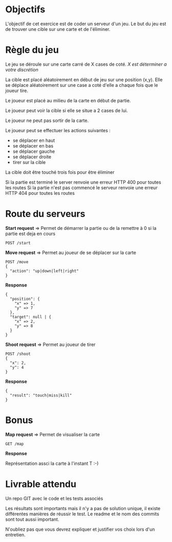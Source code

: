 Objectifs
=======

L'objectif de cet exercice est de coder un serveur d'un jeu. 
Le but du jeu est de trouver une cible sur une carte et de l'éliminer.

Règle du jeu
=======
Le jeu se déroule sur une carte carré de X cases de coté. *X est déterminer a votre discrétion*

La cible est placé aléatoirement en début de jeu sur une position (x,y).
Elle se déplace aléatoirement sur une case a coté d'elle a chaque fois que le joueur tire.

Le joueur est placé au milieu de la carte en début de partie.

Le joueur peut voir la cible si elle se situe a 2 cases de lui.

Le joueur ne peut pas sortir de la carte.

Le joueur peut se effectuer les actions suivantes :
* se déplacer en haut
* se déplacer en bas
* se déplacer gauche
* se déplacer droite
* tirer sur la cible

La cible doit être touché trois fois pour être éliminer

Si la partie est terminé le server renvoie une erreur HTTP 400 pour toutes les routes
Si la partie n'est pas commencé le serveur renvoie une erreur HTTP 404 pour toutes les routes

Route du serveurs
=======

**Start request** => Permet de démarrer la partie ou de la remettre à 0 si la partie est deja en cours
```
POST /start
```

**Move request** => Permet au joueur de se déplacer sur la carte
```
POST /move
{
  "action": "up|down|left|right"
}
```
**Response**
```
{
  "position": {
    "x" => 1,
    "y" => 7
  },
  "target": null | {
    "x" => 2,
    "y" => 8
  }
}
```

**Shoot request** => Permet au joueur de tirer
```
POST /shoot
{
  "x": 2,
  "y": 4
}
```
**Response**
```
{
  "result": "touch|miss|kill"
}
```

Bonus
=======

**Map request** => Permet de visualiser la carte
```
GET /map
```
**Response**

Représentation assci la carte à l'instant T :-)

Livrable attendu
=======

Un repo GIT avec le code et les tests associés

Les résultats sont importants mais il n'y a pas de solution unique, il existe différentes manières de réussir le test.
Le readme et le nom des commits sont tout aussi important.

N'oubliez pas que vous devrez expliquer et justifier vos choix lors d'un entretien.
